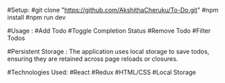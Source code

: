 
#Setup:
#git clone "https://github.com/AkshithaCheruku/To-Do.git"
#npm install 
#npm run dev

#Usage :
#Add Todo 
#Toggle Completion Status
#Remove Todo 
#Filter Todos

#Persistent Storage :
The application uses local storage to save todos, ensuring they are retained across page reloads or closures.

#Technologies Used:
#React 
#Redux 
#HTML/CSS
#Local Storage
